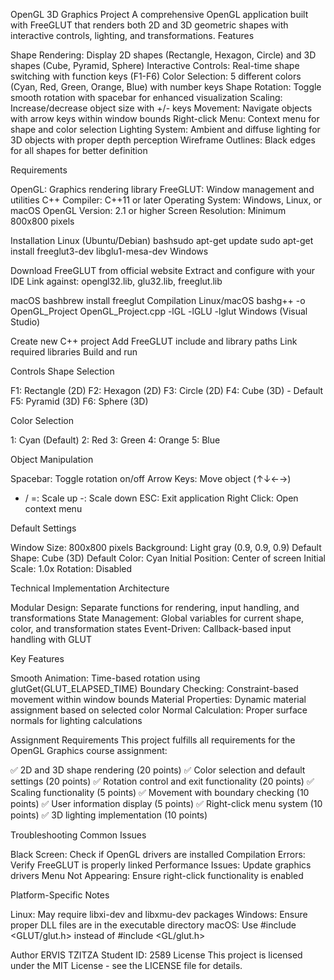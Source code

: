 OpenGL 3D Graphics Project
A comprehensive OpenGL application built with FreeGLUT that renders both 2D and 3D geometric shapes with interactive controls, lighting, and transformations.
Features

Shape Rendering: Display 2D shapes (Rectangle, Hexagon, Circle) and 3D shapes (Cube, Pyramid, Sphere)
Interactive Controls: Real-time shape switching with function keys (F1-F6)
Color Selection: 5 different colors (Cyan, Red, Green, Orange, Blue) with number keys
Shape Rotation: Toggle smooth rotation with spacebar for enhanced visualization
Scaling: Increase/decrease object size with +/- keys
Movement: Navigate objects with arrow keys within window bounds
Right-click Menu: Context menu for shape and color selection
Lighting System: Ambient and diffuse lighting for 3D objects with proper depth perception
Wireframe Outlines: Black edges for all shapes for better definition

Requirements

OpenGL: Graphics rendering library
FreeGLUT: Window management and utilities
C++ Compiler: C++11 or later
Operating System: Windows, Linux, or macOS
OpenGL Version: 2.1 or higher
Screen Resolution: Minimum 800x800 pixels

Installation
Linux (Ubuntu/Debian)
bashsudo apt-get update
sudo apt-get install freeglut3-dev libglu1-mesa-dev
Windows

Download FreeGLUT from official website
Extract and configure with your IDE
Link against: opengl32.lib, glu32.lib, freeglut.lib

macOS
bashbrew install freeglut
Compilation
Linux/macOS
bashg++ -o OpenGL_Project OpenGL_Project.cpp -lGL -lGLU -lglut
Windows (Visual Studio)

Create new C++ project
Add FreeGLUT include and library paths
Link required libraries
Build and run

Controls
Shape Selection

F1: Rectangle (2D)
F2: Hexagon (2D)
F3: Circle (2D)
F4: Cube (3D) - Default
F5: Pyramid (3D)
F6: Sphere (3D)

Color Selection

1: Cyan (Default)
2: Red
3: Green
4: Orange
5: Blue

Object Manipulation

Spacebar: Toggle rotation on/off
Arrow Keys: Move object (↑↓←→)
+ / =: Scale up
-: Scale down
ESC: Exit application
Right Click: Open context menu

Default Settings

Window Size: 800x800 pixels
Background: Light gray (0.9, 0.9, 0.9)
Default Shape: Cube (3D)
Default Color: Cyan
Initial Position: Center of screen
Initial Scale: 1.0x
Rotation: Disabled

Technical Implementation
Architecture

Modular Design: Separate functions for rendering, input handling, and transformations
State Management: Global variables for current shape, color, and transformation states
Event-Driven: Callback-based input handling with GLUT

Key Features

Smooth Animation: Time-based rotation using glutGet(GLUT_ELAPSED_TIME)
Boundary Checking: Constraint-based movement within window bounds
Material Properties: Dynamic material assignment based on selected color
Normal Calculation: Proper surface normals for lighting calculations

Assignment Requirements
This project fulfills all requirements for the OpenGL Graphics course assignment:

✅ 2D and 3D shape rendering (20 points)
✅ Color selection and default settings (20 points)
✅ Rotation control and exit functionality (20 points)
✅ Scaling functionality (5 points)
✅ Movement with boundary checking (10 points)
✅ User information display (5 points)
✅ Right-click menu system (10 points)
✅ 3D lighting implementation (10 points)

Troubleshooting
Common Issues

Black Screen: Check if OpenGL drivers are installed
Compilation Errors: Verify FreeGLUT is properly linked
Performance Issues: Update graphics drivers
Menu Not Appearing: Ensure right-click functionality is enabled

Platform-Specific Notes

Linux: May require libxi-dev and libxmu-dev packages
Windows: Ensure proper DLL files are in the executable directory
macOS: Use #include <GLUT/glut.h> instead of #include <GL/glut.h>

Author
ERVIS TZITZA
Student ID: 2589
License
This project is licensed under the MIT License - see the LICENSE file for details.

